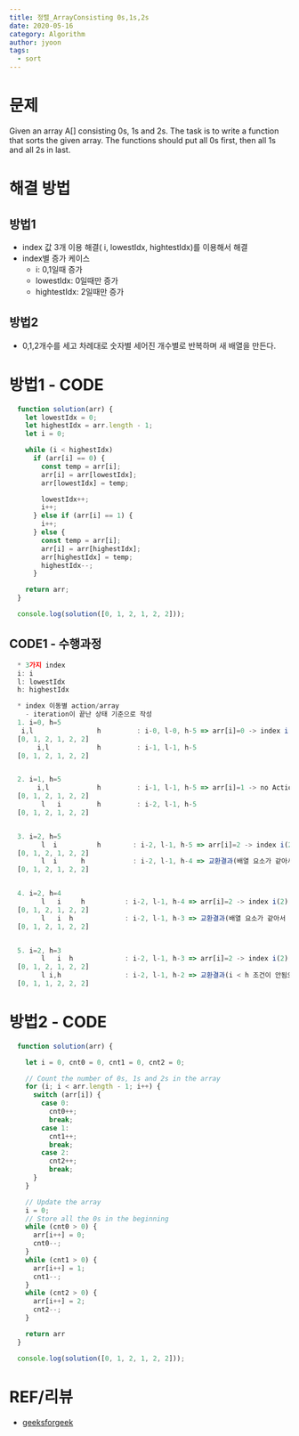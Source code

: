 ```yaml
---
title: 정렬_ArrayConsisting 0s,1s,2s
date: 2020-05-16
category: Algorithm
author: jyoon
tags:
  - sort
---
```


# 문제
Given an array A[] consisting 0s, 1s and 2s.
The task is to write a function that sorts the given array. 
The functions should put all 0s first, then all 1s and all 2s in last.

# 해결 방법

## 방법1 
* index 값 3개 이용 해결( i, lowestIdx, hightestIdx)를 이용해서 해결
* index별 증가 케이스
  * i: 0,1일때 증가
  * lowestIdx: 0일때만 증가
  * hightestIdx: 2일때만 증가

## 방법2 
* 0,1,2개수를 세고 차례대로 숫자별 세어진 개수별로 반복하며 새 배열을 만든다. 



# 방법1 - CODE
```js
  function solution(arr) {
    let lowestIdx = 0;
    let highestIdx = arr.length - 1;
    let i = 0;

    while (i < highestIdx)
      if (arr[i] == 0) {
        const temp = arr[i];
        arr[i] = arr[lowestIdx];
        arr[lowestIdx] = temp;

        lowestIdx++;
        i++;
      } else if (arr[i] == 1) {
        i++;
      } else {
        const temp = arr[i];
        arr[i] = arr[highestIdx];
        arr[highestIdx] = temp;
        highestIdx--;
      }

    return arr;
  }

  console.log(solution([0, 1, 2, 1, 2, 2]));
```

## CODE1 - 수행과정
``` js
  * 3가지 index
  i: i
  l: lowestIdx
  h: highestIdx

  * index 이동별 action/array
    - iteration이 끝난 상태 기준으로 작성
  1. i=0, h=5
   i,l                h         : i-0, l-0, h-5 => arr[i]=0 -> index i(0), lowestIdx(0) 교환 -> arr 값 변경 없음
  [0, 1, 2, 1, 2, 2]
       i,l            h         : i-1, l-1, h-5
  [0, 1, 2, 1, 2, 2]


  2. i=1, h=5
       i,l            h         : i-1, l-1, h-5 => arr[i]=1 -> no Action
  [0, 1, 2, 1, 2, 2]
        l   i         h         : i-2, l-1, h-5
  [0, 1, 2, 1, 2, 2]


  3. i=2, h=5
        l  i          h        : i-2, l-1, h-5 => arr[i]=2 -> index i(2), highestIdx(2) 교환
  [0, 1, 2, 1, 2, 2]
        l  i      h            : i-2, l-1, h-4 => 교환결과(배열 요소가 같아서 값 자체는 변경 없음)
  [0, 1, 2, 1, 2, 2]


  4. i=2, h=4
        l   i     h          : i-2, l-1, h-4 => arr[i]=2 -> index i(2), highestIdx(2) 교환
  [0, 1, 2, 1, 2, 2]
        l   i  h             : i-2, l-1, h-3 => 교환결과(배열 요소가 같아서 값 자체는 변경 없음)
  [0, 1, 2, 1, 2, 2]


  5. i=2, h=3
        l   i  h             : i-2, l-1, h-3 => arr[i]=2 -> index i(2), highestIdx(1) 교환
  [0, 1, 2, 1, 2, 2]
        l i,h                : i-2, l-1, h-2 => 교환결과(i < h 조건이 안됨으로 while문 종료)
  [0, 1, 1, 2, 2, 2]
```

# 방법2 - CODE
```js
  function solution(arr) {

    let i = 0, cnt0 = 0, cnt1 = 0, cnt2 = 0;

    // Count the number of 0s, 1s and 2s in the array 
    for (i; i < arr.length - 1; i++) {
      switch (arr[i]) {
        case 0:
          cnt0++;
          break;
        case 1:
          cnt1++;
          break;
        case 2:
          cnt2++;
          break;
      }
    }

    // Update the array
    i = 0;
    // Store all the 0s in the beginning 
    while (cnt0 > 0) {
      arr[i++] = 0;
      cnt0--;
    }
    while (cnt1 > 0) {
      arr[i++] = 1;
      cnt1--;
    }
    while (cnt2 > 0) {
      arr[i++] = 2;
      cnt2--;
    }

    return arr
  }

  console.log(solution([0, 1, 2, 1, 2, 2]));
```
# REF/리뷰
* [geeksforgeek](https://www.geeksforgeeks.org/sort-an-array-of-0s-1s-and-2s/)
